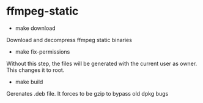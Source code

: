 # ffmpeg-static


- make download

Download and decompress ffmpeg static binaries


- make fix-permissions

Without this step, the files will be generated with the current user as owner.
This changes it to root.


- make build

Gerenates .deb file.
It forces to be gzip to bypass old dpkg bugs
